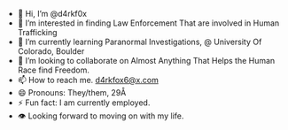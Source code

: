 - 👋 Hi, I’m @d4rkf0x
- 👀 I’m interested in finding Law Enforcement That are involved in Human Trafficking
- 🌱 I’m currently learning Paranormal Investigations, @ University Of Colorado, Boulder
- 💞️ I’m looking to collaborate on Almost Anything That Helps the Human Race find Freedom.
- 📫 How to reach me. d4rkfox6@x.com
- 😄 Pronouns: They/them, 29Å
- ⚡ Fun fact: I am currently employed.
- 👁️ Looking forward to moving on with my life.

<!---
API_KEY="8wcxsJNd2GadQjgtA9TvSDhNx"
API_Secret="0itu3yZjRozAHxd7FbrVWj01wLhk5tCecF5XoGkoubeOe1fmfO"
d4rkf0x/d4rkf0x is a ✨ special ✨ repository because its `README.md` (this file) appears on your GitHub profile.
You can click the Preview link to take a look at your changes.
--->
